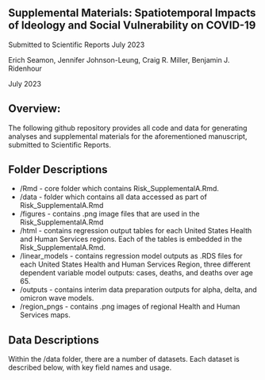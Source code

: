 ## Supplemental Materials: Spatiotemporal Impacts of Ideology and Social Vulnerability on COVID-19

Submitted to Scientific Reports July 2023

Erich Seamon, Jennifer Johnson-Leung, Craig R. Miller, Benjamin J. Ridenhour

July 2023

## Overview:

The following github repository provides all code and data for generating analyses and supplemental materials for the aforementioned manuscript, submitted to Scientific Reports. 

## Folder Descriptions

- /Rmd  -  core folder which contains Risk_SupplementalA.Rmd.
- /data  - folder which contains all data accessed as part of Risk_SupplementalA.Rmd
- /figures - contains .png image files that are used in the Risk_SupplementalA.Rmd
- /html - contains regression output tables for each United States Health and Human Services regions.  Each of the tables is embedded in the Risk_SupplementalA.Rmd.
- /linear_models - contains regression model outputs as .RDS files for each United States Health and Human Services Region, three different dependent variable model outputs: cases, deaths, and deaths over age 65.
- /outputs - contains interim data preparation outputs for alpha, delta, and omicron wave models.
- /region_pngs - contains .png images of regional Health and Human Services maps.


## Data Descriptions

Within the /data folder, there are a number of datasets.  Each dataset is described below, with key field names and usage.

